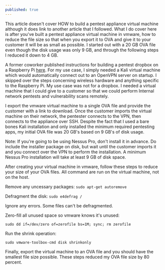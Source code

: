 ```yaml
---
published: true
---
```

This article doesn't cover HOW to build a pentest appliance virtual machine although it does link to another article that I followed. What I do cover here is after you've built a pentest appliance virtual machine in vmware, how to reduce the file size so that when you export it to OVA and give it to your customer it will be as small as possible. I started out with a 20 GB OVA file even though the disk usage was only 9 GB, and through the following steps I reduced it down to 4 GB.

A former coworker published instructions for building a pentest dropbox on a Raspberry Pi [here](https://artificesecurity.com/blog/2019/8/6/how-to-build-your-own-penetration-testing-drop-box-using-a-raspberry-pi-4). For my use case, I simply needed a Kali virtual machine which would automatically connect out to an OpenVPN server on startup. I skipped over the steps concerning wireless hardware and anything specific to the Raspberry Pi. My use case was not for a dropbox. I needed a virtual machine that I could give to a customer so that we could perform Internal network pentests and vulnerability scans remotely.

I export the vmware virtual machine to a single OVA file and provide the customer with a link to download. Once the customer imports the virtual machine on their network, the pentester connects to the VPN, then connects to the appliance over SSH. Despite the fact that I used a bare bones Kali installation and only installed the minimum required pentesting apps, my initial OVA file was 20 GB's based on 9 GB's of disk usage.

Note: If you're going to be using Nessus Pro, don't install it in advance. Do include the installer package on disk, but wait until the customer imports it and you connect over the VPN to perform the installation. A minimum Nessus Pro installation will take at least 9 GB of disk space.

After creating your virtual machine in vmware, follow these steps to reduce your size of your OVA files. All command are run on the virtual machine, not on the host.

Remove any uncessary packages: `sudo apt-get autoremove` 

Defragment the disk: `sudo e4defrag /` 

Ignore any errors. Some files can't be defragmented.  

Zero-fill all unused space so vmware knows it's unused: 

```
sudo dd if=/dev/zero of=zerofile bs=1M; sync; rm zerofile 
```

Run the shrink operation: 

```
sudo vmware-toolbox-cmd disk shrinkonly 
```
 
Finally, export the virtual machine to an OVA file and you should have the smallest file size possible. These steps reduced my OVA file size by 80 percent.
